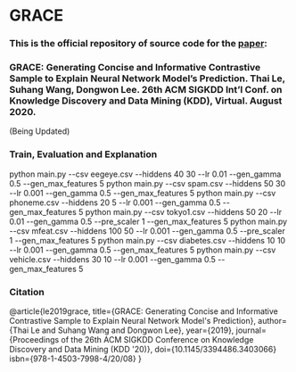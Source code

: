 # GRACE

### This is the official repository of source code for the [paper](http://pike.psu.edu/publications/kdd20-grace.pdf):

### GRACE: Generating Concise and Informative Contrastive Sample to Explain Neural Network Model’s Prediction. Thai Le, Suhang Wang, Dongwon Lee. 26th ACM SIGKDD Int’l Conf. on Knowledge Discovery and Data Mining (KDD), Virtual. August 2020.
(Being Updated)

### Train, Evaluation and Explanation

python main.py --csv eegeye.csv --hiddens 40 30 --lr 0.01 --gen_gamma 0.5 --gen_max_features 5
python main.py --csv spam.csv --hiddens 50 30 --lr 0.001 --gen_gamma 0.5 --gen_max_features 5
python main.py --csv phoneme.csv --hiddens 20 5 --lr 0.001 --gen_gamma 0.5 --gen_max_features 5
python main.py --csv tokyo1.csv --hiddens 50 20 --lr 0.01 --gen_gamma 0.5 --pre_scaler 1 --gen_max_features 5
python main.py --csv mfeat.csv --hiddens 100 50 --lr 0.001 --gen_gamma 0.5 --pre_scaler 1 --gen_max_features 5
python main.py --csv diabetes.csv --hiddens 10 10 --lr 0.001 --gen_gamma 0.5 --gen_max_features 5
python main.py --csv vehicle.csv --hiddens 30 10 --lr 0.001 --gen_gamma 0.5 --gen_max_features 5


### Citation
@article{le2019grace,
    title={GRACE: Generating Concise and Informative Contrastive Sample to Explain Neural Network Model's Prediction},
    author={Thai Le and Suhang Wang and Dongwon Lee},
    year={2019},
    journal={Proceedings of the 26th ACM SIGKDD Conference on Knowledge Discovery and Data Mining (KDD '20)},
    doi={10.1145/3394486.3403066}
	isbn={978-1-4503-7998-4/20/08}
}